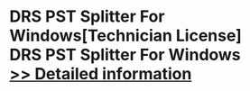 # DRS PST Splitter For Windows[Technician License]<br />DRS PST Splitter For Windows<br />[>> Detailed information](https://secure.shareit.com/shareit/product.html?productid=301004995&affiliateid=200057808)